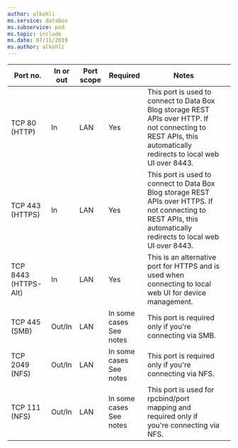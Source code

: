 ```yaml
---
author: alkohli
ms.service: databox
ms.subservice: pod   
ms.topic: include
ms.date: 07/11/2019
ms.author: alkohli
---
```


| Port no.|	In or out |	Port scope|	Required| Notes |   |
|--------|-----|-----|-----------|----------|-----------|
| TCP 80 (HTTP)|In|LAN|Yes|This port is used to connect to Data Box Blog storage REST APIs over HTTP. If not connecting to REST APIs, this automatically redirects to local web UI over 8443. |
| TCP 443 (HTTPS)|In|LAN|Yes|This port is used to connect to Data Box Blog storage REST APIs over HTTPS. If not connecting to REST APIs, this automatically redirects to local web UI over 8443. |
| TCP 8443 (HTTPS-Alt)|In|LAN|Yes|This is an alternative port for HTTPS and is used when connecting to local web UI for device management. |
| TCP 445 (SMB)|Out/In|LAN|In some cases<br>See notes|This port is required only if you're connecting via SMB. |
| TCP 2049 (NFS)|Out/In|LAN|In some cases<br>See notes|This port is required only if you're connecting via NFS. |
| TCP 111 (NFS)|Out/In|LAN|In some cases<br>See notes|This port is used for rpcbind/port mapping and required only if you're connecting via NFS.  |
